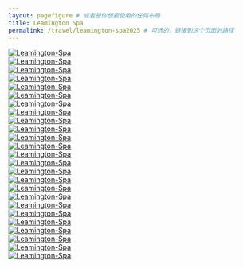 ```yaml
---
layout: pagefigure # 或者是你想要使用的任何布局
title: Leamington Spa
permalink: /travel/leamington-spa2025 # 可选的，链接到这个页面的路径
---
```


<div class="figure-grid">
<div class="figure-grid-sizer"></div>
<div class="figure-grid-item">
        <a href="https://travelfigure.rayleigh-lin.top/2025/Leamington-Spa/_RAY9196.webp" data-lightbox="roadtrip" class="image-link">
        <img class="lozad" 
             data-src="https://travelfigure.rayleigh-lin.top/2025/Leamington-SpaC/_RAY9196.webp"
             alt="Leamington-Spa"/>
        </a>
</div>
<div class="figure-grid-item">
        <a href="https://travelfigure.rayleigh-lin.top/2025/Leamington-Spa/_RAY9246.webp" data-lightbox="roadtrip" class="image-link">
        <img class="lozad" 
             data-src="https://travelfigure.rayleigh-lin.top/2025/Leamington-SpaC/_RAY9246.webp"
             alt="Leamington-Spa"/>
        </a>
</div>
<div class="figure-grid-item">
        <a href="https://travelfigure.rayleigh-lin.top/2025/Leamington-Spa/_RAY9211.webp" data-lightbox="roadtrip" class="image-link">
        <img class="lozad" 
             data-src="https://travelfigure.rayleigh-lin.top/2025/Leamington-SpaC/_RAY9211.webp"
             alt="Leamington-Spa"/>
        </a>
</div>
<div class="figure-grid-item">
        <a href="https://travelfigure.rayleigh-lin.top/2025/Leamington-Spa/_RAY9251-Pano.webp" data-lightbox="roadtrip" class="image-link">
        <img class="lozad" 
             data-src="https://travelfigure.rayleigh-lin.top/2025/Leamington-SpaC/_RAY9251-Pano.webp"
             alt="Leamington-Spa"/>
        </a>
</div>
<div class="figure-grid-item">
        <a href="https://travelfigure.rayleigh-lin.top/2025/Leamington-Spa/_RAY9181.webp" data-lightbox="roadtrip" class="image-link">
        <img class="lozad" 
             data-src="https://travelfigure.rayleigh-lin.top/2025/Leamington-SpaC/_RAY9181.webp"
             alt="Leamington-Spa"/>
        </a>
</div>
<div class="figure-grid-item">
        <a href="https://travelfigure.rayleigh-lin.top/2025/Leamington-Spa/_RAY9178.webp" data-lightbox="roadtrip" class="image-link">
        <img class="lozad" 
             data-src="https://travelfigure.rayleigh-lin.top/2025/Leamington-SpaC/_RAY9178.webp"
             alt="Leamington-Spa"/>
        </a>
</div>
<div class="figure-grid-item">
        <a href="https://travelfigure.rayleigh-lin.top/2025/Leamington-Spa/_RAY9197.webp" data-lightbox="roadtrip" class="image-link">
        <img class="lozad" 
             data-src="https://travelfigure.rayleigh-lin.top/2025/Leamington-SpaC/_RAY9197.webp"
             alt="Leamington-Spa"/>
        </a>
</div>
<div class="figure-grid-item">
        <a href="https://travelfigure.rayleigh-lin.top/2025/Leamington-Spa/_RAY9206.webp" data-lightbox="roadtrip" class="image-link">
        <img class="lozad" 
             data-src="https://travelfigure.rayleigh-lin.top/2025/Leamington-SpaC/_RAY9206.webp"
             alt="Leamington-Spa"/>
        </a>
</div>
<div class="figure-grid-item">
        <a href="https://travelfigure.rayleigh-lin.top/2025/Leamington-Spa/_RAY9230.webp" data-lightbox="roadtrip" class="image-link">
        <img class="lozad" 
             data-src="https://travelfigure.rayleigh-lin.top/2025/Leamington-SpaC/_RAY9230.webp"
             alt="Leamington-Spa"/>
        </a>
</div>
<div class="figure-grid-item">
        <a href="https://travelfigure.rayleigh-lin.top/2025/Leamington-Spa/_RAY9190.webp" data-lightbox="roadtrip" class="image-link">
        <img class="lozad" 
             data-src="https://travelfigure.rayleigh-lin.top/2025/Leamington-SpaC/_RAY9190.webp"
             alt="Leamington-Spa"/>
        </a>
</div>
<div class="figure-grid-item">
        <a href="https://travelfigure.rayleigh-lin.top/2025/Leamington-Spa/_RAY9241.webp" data-lightbox="roadtrip" class="image-link">
        <img class="lozad" 
             data-src="https://travelfigure.rayleigh-lin.top/2025/Leamington-SpaC/_RAY9241.webp"
             alt="Leamington-Spa"/>
        </a>
</div>
<div class="figure-grid-item">
        <a href="https://travelfigure.rayleigh-lin.top/2025/Leamington-Spa/_RAY9187.webp" data-lightbox="roadtrip" class="image-link">
        <img class="lozad" 
             data-src="https://travelfigure.rayleigh-lin.top/2025/Leamington-SpaC/_RAY9187.webp"
             alt="Leamington-Spa"/>
        </a>
</div>
<div class="figure-grid-item">
        <a href="https://travelfigure.rayleigh-lin.top/2025/Leamington-Spa/_RAY9257.webp" data-lightbox="roadtrip" class="image-link">
        <img class="lozad" 
             data-src="https://travelfigure.rayleigh-lin.top/2025/Leamington-SpaC/_RAY9257.webp"
             alt="Leamington-Spa"/>
        </a>
</div>
<div class="figure-grid-item">
        <a href="https://travelfigure.rayleigh-lin.top/2025/Leamington-Spa/_RAY9200.webp" data-lightbox="roadtrip" class="image-link">
        <img class="lozad" 
             data-src="https://travelfigure.rayleigh-lin.top/2025/Leamington-SpaC/_RAY9200.webp"
             alt="Leamington-Spa"/>
        </a>
</div>
<div class="figure-grid-item">
        <a href="https://travelfigure.rayleigh-lin.top/2025/Leamington-Spa/_RAY9192.webp" data-lightbox="roadtrip" class="image-link">
        <img class="lozad" 
             data-src="https://travelfigure.rayleigh-lin.top/2025/Leamington-SpaC/_RAY9192.webp"
             alt="Leamington-Spa"/>
        </a>
</div>
<div class="figure-grid-item">
        <a href="https://travelfigure.rayleigh-lin.top/2025/Leamington-Spa/_RAY9218.webp" data-lightbox="roadtrip" class="image-link">
        <img class="lozad" 
             data-src="https://travelfigure.rayleigh-lin.top/2025/Leamington-SpaC/_RAY9218.webp"
             alt="Leamington-Spa"/>
        </a>
</div>
<div class="figure-grid-item">
        <a href="https://travelfigure.rayleigh-lin.top/2025/Leamington-Spa/_RAY9193.webp" data-lightbox="roadtrip" class="image-link">
        <img class="lozad" 
             data-src="https://travelfigure.rayleigh-lin.top/2025/Leamington-SpaC/_RAY9193.webp"
             alt="Leamington-Spa"/>
        </a>
</div>
<div class="figure-grid-item">
        <a href="https://travelfigure.rayleigh-lin.top/2025/Leamington-Spa/_RAY9238.webp" data-lightbox="roadtrip" class="image-link">
        <img class="lozad" 
             data-src="https://travelfigure.rayleigh-lin.top/2025/Leamington-SpaC/_RAY9238.webp"
             alt="Leamington-Spa"/>
        </a>
</div>
<div class="figure-grid-item">
        <a href="https://travelfigure.rayleigh-lin.top/2025/Leamington-Spa/_RAY9233.webp" data-lightbox="roadtrip" class="image-link">
        <img class="lozad" 
             data-src="https://travelfigure.rayleigh-lin.top/2025/Leamington-SpaC/_RAY9233.webp"
             alt="Leamington-Spa"/>
        </a>
</div>
<div class="figure-grid-item">
        <a href="https://travelfigure.rayleigh-lin.top/2025/Leamington-Spa/_RAY9209.webp" data-lightbox="roadtrip" class="image-link">
        <img class="lozad" 
             data-src="https://travelfigure.rayleigh-lin.top/2025/Leamington-SpaC/_RAY9209.webp"
             alt="Leamington-Spa"/>
        </a>
</div>
<div class="figure-grid-item">
        <a href="https://travelfigure.rayleigh-lin.top/2025/Leamington-Spa/_RAY9268.webp" data-lightbox="roadtrip" class="image-link">
        <img class="lozad" 
             data-src="https://travelfigure.rayleigh-lin.top/2025/Leamington-SpaC/_RAY9268.webp"
             alt="Leamington-Spa"/>
        </a>
</div>
<div class="figure-grid-item">
        <a href="https://travelfigure.rayleigh-lin.top/2025/Leamington-Spa/_RAY9183.webp" data-lightbox="roadtrip" class="image-link">
        <img class="lozad" 
             data-src="https://travelfigure.rayleigh-lin.top/2025/Leamington-SpaC/_RAY9183.webp"
             alt="Leamington-Spa"/>
        </a>
</div>
<div class="figure-grid-item">
        <a href="https://travelfigure.rayleigh-lin.top/2025/Leamington-Spa/_RAY9208.webp" data-lightbox="roadtrip" class="image-link">
        <img class="lozad" 
             data-src="https://travelfigure.rayleigh-lin.top/2025/Leamington-SpaC/_RAY9208.webp"
             alt="Leamington-Spa"/>
        </a>
</div>
<div class="figure-grid-item">
        <a href="https://travelfigure.rayleigh-lin.top/2025/Leamington-Spa/_RAY9249.webp" data-lightbox="roadtrip" class="image-link">
        <img class="lozad" 
             data-src="https://travelfigure.rayleigh-lin.top/2025/Leamington-SpaC/_RAY9249.webp"
             alt="Leamington-Spa"/>
        </a>
</div>
<div class="figure-grid-item">
        <a href="https://travelfigure.rayleigh-lin.top/2025/Leamington-Spa/_RAY9224.webp" data-lightbox="roadtrip" class="image-link">
        <img class="lozad" 
             data-src="https://travelfigure.rayleigh-lin.top/2025/Leamington-SpaC/_RAY9224.webp"
             alt="Leamington-Spa"/>
        </a>
</div>
</div>